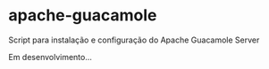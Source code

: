 # apache-guacamole
Script para instalação e configuração do Apache Guacamole Server

Em desenvolvimento...
